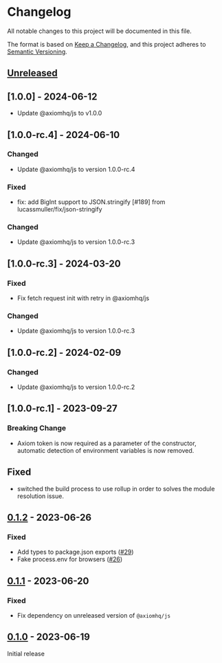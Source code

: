 # Changelog

All notable changes to this project will be documented in this file.

The format is based on [Keep a Changelog](https://keepachangelog.com/en/1.0.0/),
and this project adheres to [Semantic Versioning](https://semver.org/spec/v2.0.0.html).

## [Unreleased]

## [1.0.0] - 2024-06-12

- Update @axiomhq/js to v1.0.0

## [1.0.0-rc.4] - 2024-06-10

### Changed
- Update @axiomhq/js to version 1.0.0-rc.4

### Fixed

- fix: add BigInt support to JSON.stringify [#189] from lucassmuller/fix/json-stringify 

### Changed
- Update @axiomhq/js to version 1.0.0-rc.3

## [1.0.0-rc.3] - 2024-03-20

### Fixed
- Fix fetch request init with retry in @axiomhq/js


### Changed
- Update @axiomhq/js to version 1.0.0-rc.3

## [1.0.0-rc.2] - 2024-02-09

### Changed
- Update @axiomhq/js to version 1.0.0-rc.2

## [1.0.0-rc.1] - 2023-09-27

### Breaking Change

- Axiom token is now required as a parameter of the constructor, automatic detection of environment variables is now removed.

## Fixed

- switched the build process to use rollup in order to solves the module resolution issue.

## [0.1.2] - 2023-06-26

### Fixed

- Add types to package.json exports ([#29](https://github.com/axiomhq/axiom-js/pull/29))
- Fake process.env for browsers ([#26](https://github.com/axiomhq/axiom-js/pull/26))

## [0.1.1] - 2023-06-20

### Fixed

- Fix dependency on unreleased version of `@axiomhq/js`

## [0.1.0] - 2023-06-19

Initial release

[unreleased]: https://github.com/axiomhq/axiom-js/compare/pino-0.1.2...HEAD
[0.1.2]: https://github.com/axiomhq/axiom-js/releases/tag/pino-0.1.2
[0.1.1]: https://github.com/axiomhq/axiom-js/releases/tag/pino-0.1.1
[0.1.0]: https://github.com/axiomhq/axiom-js/releases/tag/pino-0.1.0
